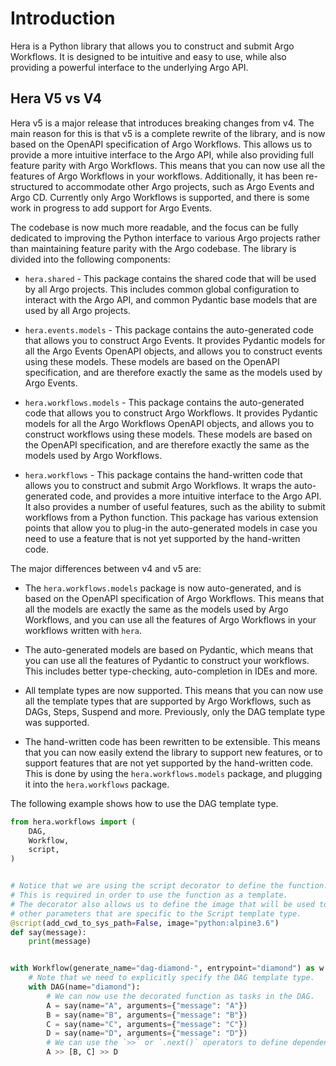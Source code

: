 # Introduction

Hera is a Python library that allows you to construct and submit Argo Workflows. It is designed to be intuitive and easy
to use, while also providing a powerful interface to the underlying Argo API.

## Hera V5 vs V4

Hera v5 is a major release that introduces breaking changes from v4. The main reason for this is that v5 is a complete
rewrite of the library, and is now based on the OpenAPI specification of Argo Workflows. This allows us to provide a
more intuitive interface to the Argo API, while also providing full feature parity with Argo Workflows. This means that
you can now use all the features of Argo Workflows in your workflows. Additionally, it has been re-structured to
accommodate other Argo projects, such as Argo Events and Argo CD. Currently only Argo Workflows is supported, and there
is some work in progress to add support for Argo Events.

The codebase is now much more readable, and the focus can be fully dedicated to improving the Python interface to
various Argo projects rather than maintaining feature parity with the Argo codebase. The library is divided into the
following components:

- `hera.shared` - This package contains the shared code that will be used by all Argo projects. This includes common
  global configuration to interact with the Argo API, and common Pydantic base models that are used by all Argo
  projects.

- `hera.events.models` - This package contains the auto-generated code that allows you to construct Argo Events. It
  provides Pydantic models for all the Argo Events OpenAPI objects, and allows you to construct events using these
  models. These models are based on the OpenAPI specification, and are therefore exactly the same as the models used by
  Argo Events.

- `hera.workflows.models` - This package contains the auto-generated code that allows you to construct Argo Workflows.
  It provides Pydantic models for all the Argo Workflows OpenAPI objects, and allows you to construct workflows using
  these models. These models are based on the OpenAPI specification, and are therefore exactly the same as the models
  used by Argo Workflows.

- `hera.workflows` - This package contains the hand-written code that allows you to construct and submit Argo Workflows.
  It wraps the auto-generated code, and provides a more intuitive interface to the Argo API. It also provides a number
  of useful features, such as the ability to submit workflows from a Python function. This package has various extension
  points that allow you to plug-in the auto-generated models in case you need to use a feature that is not yet supported
  by the hand-written code.

The major differences between v4 and v5 are:

- The `hera.workflows.models` package is now auto-generated, and is based on the OpenAPI specification of Argo
  Workflows. This means that all the models are exactly the same as the models used by Argo Workflows, and you can use
  all the features of Argo Workflows in your workflows written with `hera`.

- The auto-generated models are based on Pydantic, which means that you can use all the features of Pydantic to
  construct your workflows. This includes better type-checking, auto-completion in IDEs and more.

- All template types are now supported. This means that you can now use all the template types that are supported by
  Argo Workflows, such as DAGs, Steps, Suspend and more. Previously, only the DAG template type was supported.

- The hand-written code has been rewritten to be extensible. This means that you can now easily extend the library to
  support new features, or to support features that are not yet supported by the hand-written code. This is done by
  using the `hera.workflows.models` package, and plugging it into the `hera.workflows` package.

The following example shows how to use the DAG template type.

```python
from hera.workflows import (
    DAG,
    Workflow,
    script,
)


# Notice that we are using the script decorator to define the function.
# This is required in order to use the function as a template.
# The decorator also allows us to define the image that will be used to run the function and
# other parameters that are specific to the Script template type.
@script(add_cwd_to_sys_path=False, image="python:alpine3.6")
def say(message):
    print(message)


with Workflow(generate_name="dag-diamond-", entrypoint="diamond") as w:
    # Note that we need to explicitly specify the DAG template type.
    with DAG(name="diamond"):
        # We can now use the decorated function as tasks in the DAG.
        A = say(name="A", arguments={"message": "A"})
        B = say(name="B", arguments={"message": "B"})
        C = say(name="C", arguments={"message": "C"})
        D = say(name="D", arguments={"message": "D"})
        # We can use the `>>` or `.next()` operators to define dependencies between tasks.
        A >> [B, C] >> D
```
